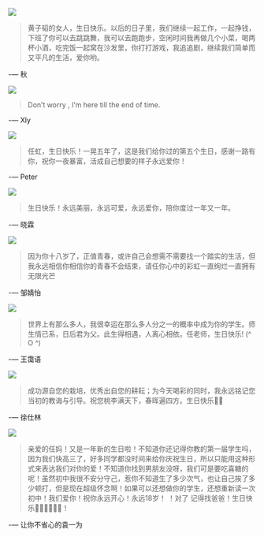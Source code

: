 ![](images/image-1.jpg)

> 黄子韬的女人，生日快乐。以后的日子里，我们继续一起工作，一起挣钱，下班了你可以去跳跳舞，我可以去跑跑步，空闲时间我再做几个小菜，喝两杯小酒，吃完饭一起窝在沙发里，你打打游戏，我追追剧，继续我们简单而又平凡的生活，爱你哟。
	
-— 秋

![](images/image-2.jpg)

> Don’t worry , I’m here till the end of time.
	
-— Xly

![](images/image-3.jpg)

> 任虹，生日快乐！一晃五年了，这是我们给你过的第五个生日，感谢一路有你，祝你一夜暴富，活成自己想要的样子永远爱你！

-— Peter 

![](images/image-4.jpg)

> 生日快乐！永远美丽，永远可爱，永远爱你，陪你度过一年又一年。

-— 晓霖

![](images/image-5.jpg)

> 因为你十八岁了，正值青春，或许自己会想需不需要找一个踏实的生活，但我永远相信你相信你的青春不会结束，请任你心中的彩虹一直绚烂一直拥有无限光芒  

-— 邹婧怡

![](images/image-6.jpg)

> 世界上有那么多人，我很幸运在那么多人分之一的概率中成为你的学生。师生情已系，日后君为父。此生得相遇，人离心相依。任老师，生日快乐! (^ O ^)

-— 王霭语

![](images/image-7.jpg)

> 成功源自您的栽培，优秀出自您的耕耘；为今天喝彩的同时，我永远铭记您当初的教诲与引导。祝您桃李满天下，春晖遍四方。生日快乐🎂🎂

-— 徐仕林

![](images/image-8.jpg)

> 亲爱的任妈！又是一年新的生日啦！不知道你还记得你教的第一届学生吗，因为我们快高三了，好多同学都没时间来给你庆祝生日，所以只能用这种形式来表达我们对你的爱！不知道你找到男朋友没呀，我们可是要吃喜糖的呢！虽然初中我很不安分守己，惹你不知道生了多少次气，也让自己挨了多少顿打，但是现在超级怀念啊！如果可以还想做你的学生，还想重新读一次初中！我们爱你！祝你永远开心！永远18岁！ ！对了     记得找爸爸！生日快乐🎂🎂🎂🎊🎊🎉！       

-— 让你不省心的袁一为	


